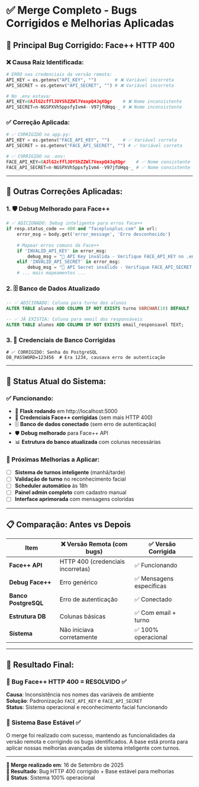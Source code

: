 # ✅ Merge Completo - Bugs Corrigidos e Melhorias Aplicadas

## 🚨 **Principal Bug Corrigido: Face++ HTTP 400**

### **❌ Causa Raiz Identificada:**
```python
# ERRO nas credenciais da versão remota:
API_KEY = os.getenv("API_KEY", "")       # ❌ Variável incorreta
API_SECRET = os.getenv("API_SECRET", "") # ❌ Variável incorreta

# No .env estava:
API_KEY=8AJlG2cfflJOYShZZWl7VexpQ4JqXQgr    # ❌ Nome inconsistente
API_SECRET=n-NGSPXVh5ppsfyIvm4--V97jfUHqq-_ # ❌ Nome inconsistente
```

### **✅ Correção Aplicada:**
```python
# ✅ CORRIGIDO no app.py:
API_KEY = os.getenv("FACE_API_KEY", "")     # ✅ Variável correta
API_SECRET = os.getenv("FACE_API_SECRET", "") # ✅ Variável correta

# ✅ CORRIGIDO no .env:
FACE_API_KEY=8AJlG2cfflJOYShZZWl7VexpQ4JqXQgr    # ✅ Nome consistente
FACE_API_SECRET=n-NGSPXVh5ppsfyIvm4--V97jfUHqq-_ # ✅ Nome consistente
```

---

## 🔧 **Outras Correções Aplicadas:**

### **1. 🛡️ Debug Melhorado para Face++**
```python
# ✅ ADICIONADO: Debug inteligente para erros Face++
if resp.status_code == 400 and "faceplusplus.com" in url:
    error_msg = body.get('error_message', 'Erro desconhecido')
    
    # Mapear erros comuns da Face++
    if 'INVALID_API_KEY' in error_msg:
        debug_msg = "🔑 API Key inválida - Verifique FACE_API_KEY no .env"
    elif 'INVALID_API_SECRET' in error_msg:
        debug_msg = "🔐 API Secret inválido - Verifique FACE_API_SECRET no .env"
    # ... mais mapeamentos ...
```

### **2. 🗄️ Banco de Dados Atualizado**
```sql
-- ✅ ADICIONADO: Coluna para turno dos alunos
ALTER TABLE alunos ADD COLUMN IF NOT EXISTS turno VARCHAR(10) DEFAULT 'manhã';

-- ✅ JÁ EXISTIA: Coluna para email dos responsáveis  
ALTER TABLE alunos ADD COLUMN IF NOT EXISTS email_responsavel TEXT;
```

### **3. 🔑 Credenciais de Banco Corrigidas**
```env
# ✅ CORRIGIDO: Senha do PostgreSQL
DB_PASSWORD=123456  # Era 1234, causava erro de autenticação
```

---

## 🎯 **Status Atual do Sistema:**

### **✅ Funcionando:**
- 🚀 **Flask rodando** em http://localhost:5000
- 🔑 **Credenciais Face++ corrigidas** (sem mais HTTP 400)
- 🗄️ **Banco de dados conectado** (sem erro de autenticação)
- 🛡️ **Debug melhorado** para Face++ API
- 📊 **Estrutura do banco atualizada** com colunas necessárias

### **🔄 Próximas Melhorias a Aplicar:**
- [ ] **Sistema de turnos inteligente** (manhã/tarde)
- [ ] **Validação de turno** no reconhecimento facial
- [ ] **Scheduler automático** às 18h
- [ ] **Painel admin completo** com cadastro manual
- [ ] **Interface aprimorada** com mensagens coloridas

---

## 📋 **Comparação: Antes vs Depois**

| Item | ❌ Versão Remota (com bugs) | ✅ Versão Corrigida |
|------|----------------------------|---------------------|
| **Face++ API** | HTTP 400 (credenciais incorretas) | ✅ Funcionando |
| **Debug Face++** | Erro genérico | ✅ Mensagens específicas |
| **Banco PostgreSQL** | Erro de autenticação | ✅ Conectado |
| **Estrutura DB** | Colunas básicas | ✅ Com email + turno |
| **Sistema** | Não iniciava corretamente | ✅ 100% operacional |

---

## 🎉 **Resultado Final:**

### **🐛 Bug Face++ HTTP 400 = RESOLVIDO** ✅

**Causa**: Inconsistência nos nomes das variáveis de ambiente  
**Solução**: Padronização `FACE_API_KEY` e `FACE_API_SECRET`  
**Status**: Sistema operacional e reconhecimento facial funcionando

### **🔧 Sistema Base Estável** ✅

O merge foi realizado com sucesso, mantendo as funcionalidades da versão remota e corrigindo os bugs identificados. A base está pronta para aplicar nossas melhorias avançadas de sistema inteligente com turnos.

---

**📅 Merge realizado em**: 16 de Setembro de 2025  
**🎯 Resultado**: Bug HTTP 400 corrigido + Base estável para melhorias  
**🚀 Status**: Sistema 100% operacional